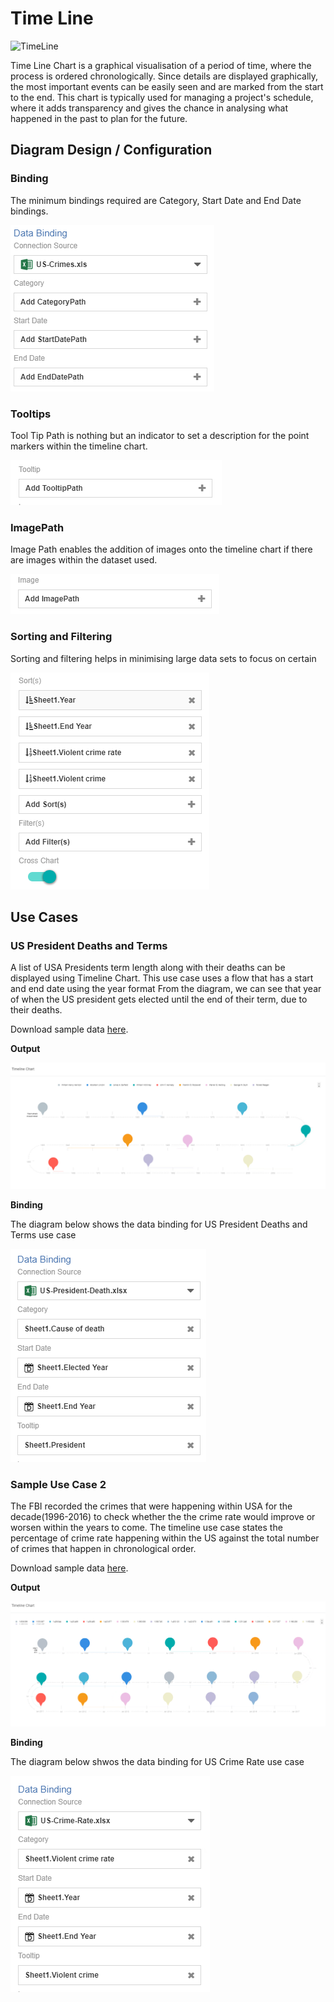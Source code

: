 # Time Line

![TimeLine](./images/timeline-chart/timeine.PNG)

Time Line Chart is a graphical visualisation of a period of time, where the process is ordered chronologically. Since details are displayed graphically, the most important events can be easily seen and are marked from the start to the end. This chart is typically used for managing a project's schedule, where it adds transparency and gives the chance in analysing what happened in the past to plan for the future.

## Diagram Design / Configuration
### Binding
The minimum bindings required are Category, Start Date and End Date bindings.

![TimeLine Bindings](./images/timeline-chart/bindings.PNG)

### Tooltips
Tool Tip Path is nothing but an indicator to set a description for the point markers within the timeline chart.

![TimeLine Tooltips](./images/timeline-chart/tooltips.PNG)

### ImagePath
Image Path enables the addition of images onto the timeline chart if there are images within the dataset used.

![TimeLine Images](./images/timeline-chart/images.PNG)

### Sorting and Filtering
Sorting and filtering helps in minimising large data sets to focus on certain 

![TimeLine Sort and Filter](./images/timeline-chart/sort-and-filter.PNG)

## Use Cases
### US President Deaths and Terms
A list of USA Presidents term length along with their deaths can be displayed using Timeline Chart. This use case uses a flow that has a start and end date using the year format From the diagram, we can see that year of when the US president gets elected until the end of their term, due to their deaths.

Download sample data [here](./sample-data/timeline-chart/US-president-death.xlsx).

**Output**

![US President Death](./images/timeline-chart/output-1.PNG)

**Binding**

The diagram below shows the data binding for US President Deaths and Terms use case 

![First Use Case Binding](./images/timeline-chart/binding-1.PNG)

### Sample Use Case 2
The FBI recorded the crimes that were happening within USA for the decade(1996-2016) to check whether the the crime rate would improve or worsen within the years to come. The timeline use case states the percentage of crime rate happening within the US against the total number of crimes that happen in chronological order.

Download sample data [here](./sample-data/timeline-chart/US-crime-rate.xlsx).

**Output**

![US Crime Rates](./images/timeline-chart/output-2.PNG)

**Binding**

The diagram below shwos the data binding for US Crime Rate use case 

![Second Use Case Binding](./images/timeline-chart/binding-2.PNG)